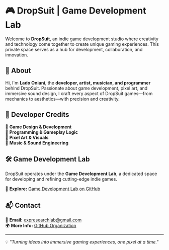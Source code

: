 # 🎮 DropSuit | Game Development Lab  

Welcome to **DropSuit**, an indie game development studio where creativity and technology come together to create unique gaming experiences. This private space serves as a hub for development, collaboration, and innovation.  

## 🚀 About  
Hi, I'm **Lado Oniani**, the **developer, artist, musician, and programmer** behind DropSuit. Passionate about game development, pixel art, and immersive sound design, I craft every aspect of DropSuit games—from mechanics to aesthetics—with precision and creativity.  

## 🎨 Developer Credits  
🔹 **Game Design & Development**  
🔹 **Programming & Gameplay Logic**  
🔹 **Pixel Art & Visuals**  
🔹 **Music & Sound Engineering**  

## 🛠️ Game Development Lab  
DropSuit operates under the **Game Development Lab**, a dedicated space for developing and refining cutting-edge indie games.  

🔗 **Explore:** [Game Development Lab on GitHub](https://github.com/Game-Development-Lab)  

## 📬 Contact  
💌 **Email:** [expresearchlab@gmail.com](mailto:expresearchlab@gmail.com)  
🌍 **More Info:** [GitHub Organization](https://github.com/Game-Development-Lab)  

---

💡 *"Turning ideas into immersive gaming experiences, one pixel at a time."*  
